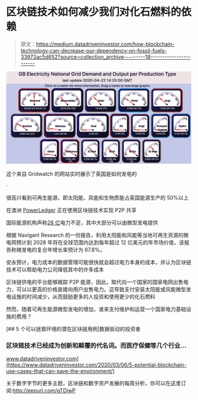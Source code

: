 # 区块链技术如何减少我们对化石燃料的依赖

> 原文：<https://medium.datadriveninvestor.com/how-blockchain-technology-can-decrease-our-dependency-on-fossil-fuels-33972ac5d652?source=collection_archive---------18----------------------->

![](img/83eb93df12aeff3b37ed4f2a228948c3.png)

这个来自 Gridwatch 的网站实时展示了英国是如何发电的

·

很高兴看到可再生能源，即太阳能、风能和生物质能占英国能源生产的 50%以上

在澳洲 [PowerLedger](https://www.ledgerinsights.com/power-ledger-blockchain-energy-trading-perth-property-developer-nicheliving/) 正在使用区块链技术实现 P2P 共享

国际能源机构声称[28 亿](https://hackernoon.com/can-blockchain-bring-electricity-to-2-billion-people-off-the-grid-p7we30yd)电力不足，其中大部分可以由微型发电提供

根据 Navigant Research 的一份报告，利用太阳能和风能等当地可再生资源的微电网预计到 2028 年将在全球范围内达到每年超过 12 亿美元的年市场价值，该报告称微发电的复合年增长率预计为 67.8%。

安永预计，电力成本的数据管理可能很快就会超过电力本身的成本，并认为区块链技术可以帮助电力公司降低其中的许多成本

区块链供电的平台能够跟踪 P2P 能源，因此，取代向一个国家的国家电网出售电力，可以以更高的价格直接向用户出售电力。这导致支付安装太阳能或风能微型发电设施的时间减少，从而鼓励更多的人投资和使用更少的化石燃料

然而，随着可再生能源微型发电的增加，谁来支付维护和运营一个国家电力基础设施的费用？

[](https://www.datadriveninvestor.com/2020/03/06/5-potential-blockchain-use-cases-that-can-save-the-environment/) [## 5 个可以拯救环境的潜在区块链用例|数据驱动的投资者

### 区块链技术已经成为创新和颠覆的代名词。而医疗保健等几个行业…

www.datadriveninvestor.com](https://www.datadriveninvestor.com/2020/03/06/5-potential-blockchain-use-cases-that-can-save-the-environment/) 

关于数字字节的更多主题，区块链和数字资产发展的每周分析，你可以在这里订阅:http://eepurl.com/gTDiwP